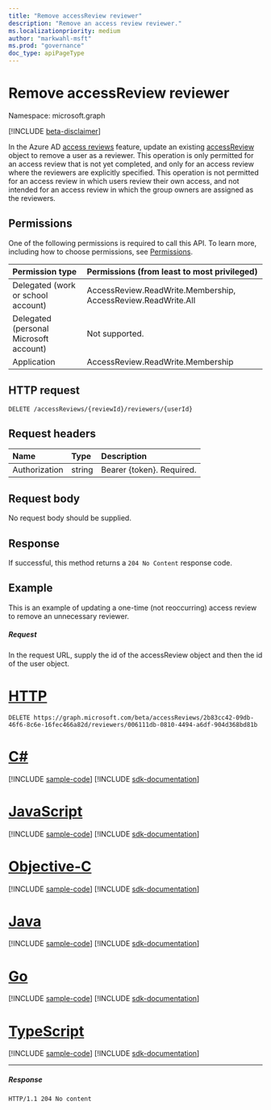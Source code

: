 ```yaml
---
title: "Remove accessReview reviewer"
description: "Remove an access review reviewer."
ms.localizationpriority: medium
author: "markwahl-msft"
ms.prod: "governance"
doc_type: apiPageType
---
```


# Remove accessReview reviewer

Namespace: microsoft.graph

[!INCLUDE [beta-disclaimer](../../includes/beta-disclaimer.md)]

In the Azure AD [access reviews](../resources/accessreviews-root.md) feature, update an existing [accessReview](../resources/accessreview.md) object to remove a user as a reviewer.  This operation is only permitted for an access review that is not yet completed, and only for an access review where the reviewers are explicitly specified. This operation is not permitted for an access review in which users review their own access, and not intended for an access review in which the group owners are assigned as the reviewers. 


## Permissions
One of the following permissions is required to call this API. To learn more, including how to choose permissions, see [Permissions](/graph/permissions-reference).

|Permission type                        | Permissions (from least to most privileged)              |
|:--------------------------------------|:---------------------------------------------------------|
|Delegated (work or school account)     | AccessReview.ReadWrite.Membership, AccessReview.ReadWrite.All |
|Delegated (personal Microsoft account) | Not supported. |
|Application                            | AccessReview.ReadWrite.Membership |

## HTTP request
<!-- { "blockType": "ignored" } -->
```http
DELETE /accessReviews/{reviewId}/reviewers/{userId}
```
## Request headers
| Name         | Type        | Description |
|:-------------|:------------|:------------|
| Authorization | string | Bearer \{token\}. Required. |

## Request body
No request body should be supplied.


## Response
If successful, this method returns a `204 No Content` response code.

## Example

This is an example of updating a one-time (not reoccurring) access review to remove an unnecessary reviewer.


##### Request
In the request URL, supply the id of the accessReview object and then the id of the user object.


# [HTTP](#tab/http)
<!-- {
  "blockType": "request",
  "name": "remove_accessReview_reviewer"
}-->
```http
DELETE https://graph.microsoft.com/beta/accessReviews/2b83cc42-09db-46f6-8c6e-16fec466a82d/reviewers/006111db-0810-4494-a6df-904d368bd81b

```
# [C#](#tab/csharp)
[!INCLUDE [sample-code](../includes/snippets/csharp/remove-accessreview-reviewer-csharp-snippets.md)]
[!INCLUDE [sdk-documentation](../includes/snippets/snippets-sdk-documentation-link.md)]

# [JavaScript](#tab/javascript)
[!INCLUDE [sample-code](../includes/snippets/javascript/remove-accessreview-reviewer-javascript-snippets.md)]
[!INCLUDE [sdk-documentation](../includes/snippets/snippets-sdk-documentation-link.md)]

# [Objective-C](#tab/objc)
[!INCLUDE [sample-code](../includes/snippets/objc/remove-accessreview-reviewer-objc-snippets.md)]
[!INCLUDE [sdk-documentation](../includes/snippets/snippets-sdk-documentation-link.md)]

# [Java](#tab/java)
[!INCLUDE [sample-code](../includes/snippets/java/remove-accessreview-reviewer-java-snippets.md)]
[!INCLUDE [sdk-documentation](../includes/snippets/snippets-sdk-documentation-link.md)]

# [Go](#tab/go)
[!INCLUDE [sample-code](../includes/snippets/go/remove-accessreview-reviewer-go-snippets.md)]
[!INCLUDE [sdk-documentation](../includes/snippets/snippets-sdk-documentation-link.md)]

# [TypeScript](#tab/typescript)
[!INCLUDE [sample-code](../includes/snippets/typescript/remove-accessreview-reviewer-typescript-snippets.md)]
[!INCLUDE [sdk-documentation](../includes/snippets/snippets-sdk-documentation-link.md)]

---


##### Response
<!-- {
  "blockType": "response",
  "truncated": true
} -->
```http
HTTP/1.1 204 No content
```

<!--
{
  "type": "#page.annotation",
  "description": "Remove accessReview reviewer",
  "keywords": "",
  "section": "documentation",
  "tocPath": "",
  "suppressions": [
  ]
}
-->



